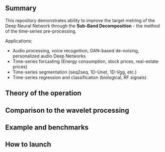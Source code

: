 ## Summary

This repository demonstrates ability to improve the target metring of the Deep Neural Network through the **Sub-Band Decomposition** - the method of the time-series pre-processing.

Applications:

* Audio processing, voice recognition, GAN-based de-noising, personalized audio Deep Networks
* Time-series forcasting (Energy consumption, stock prices, real-estate prices)
* Time-series segmentation (seq2seq, 1D-Unet, 1D-Vgg, etc.)
* Time-series regression and classification (biological, RF signals)

## Theory of the operation



## Comparison to the wavelet processing



## Example and benchmarks



## How to launch
